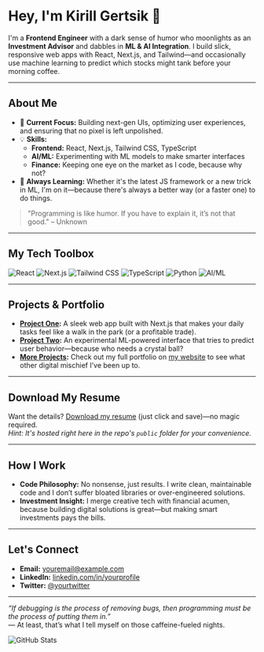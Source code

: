 # Hey, I'm Kirill Gertsik 👋

I'm a **Frontend Engineer** with a dark sense of humor who moonlights as an **Investment Advisor** and dabbles in **ML & AI Integration**. I build slick, responsive web apps with React, Next.js, and Tailwind—and occasionally use machine learning to predict which stocks might tank before your morning coffee.

---

## About Me

- 🔭 **Current Focus:** Building next-gen UIs, optimizing user experiences, and ensuring that no pixel is left unpolished.
- 💡 **Skills:** 
  - **Frontend:** React, Next.js, Tailwind CSS, TypeScript
  - **AI/ML:** Experimenting with ML models to make smarter interfaces
  - **Finance:** Keeping one eye on the market as I code, because why not?
- 🌱 **Always Learning:** Whether it's the latest JS framework or a new trick in ML, I'm on it—because there's always a better way (or a faster one) to do things.

> "Programming is like humor. If you have to explain it, it’s not that good." – Unknown

---

## My Tech Toolbox

![React](https://img.shields.io/badge/-React-61DAFB?logo=react&logoColor=white&style=flat)
![Next.js](https://img.shields.io/badge/-Next.js-000000?logo=nextdotjs&logoColor=white&style=flat)
![Tailwind CSS](https://img.shields.io/badge/-Tailwind%20CSS-38B2AC?logo=tailwind-css&logoColor=white&style=flat)
![TypeScript](https://img.shields.io/badge/-TypeScript-3178C6?logo=typescript&logoColor=white&style=flat)
![Python](https://img.shields.io/badge/-Python-3776AB?logo=python&logoColor=white&style=flat)
![AI/ML](https://img.shields.io/badge/-AI%2FML-202020?logo=ai&logoColor=white&style=flat)

---

## Projects & Portfolio

- **[Project One](#):** A sleek web app built with Next.js that makes your daily tasks feel like a walk in the park (or a profitable trade).
- **[Project Two](#):** An experimental ML-powered interface that tries to predict user behavior—because who needs a crystal ball?
- **[More Projects](#):** Check out my full portfolio on [my website](https://yourwebsite.com) to see what other digital mischief I’ve been up to.

---

## Download My Resume

Want the details? [Download my resume](./GertsDev_CV.pdf) (just click and save)—no magic required.  
*Hint: It's hosted right here in the repo's `public` folder for your convenience.*

---

## How I Work

- **Code Philosophy:** No nonsense, just results. I write clean, maintainable code and I don’t suffer bloated libraries or over-engineered solutions.
- **Investment Insight:** I merge creative tech with financial acumen, because building digital solutions is great—but making smart investments pays the bills.

---

## Let's Connect

- **Email:** [youremail@example.com](mailto:youremail@example.com)
- **LinkedIn:** [linkedin.com/in/yourprofile](https://linkedin.com/in/yourprofile)
- **Twitter:** [@yourtwitter](https://twitter.com/yourtwitter)

---

*“If debugging is the process of removing bugs, then programming must be the process of putting them in.”*  
— At least, that’s what I tell myself on those caffeine-fueled nights.

<!-- GitHub Stats -->
![GitHub Stats](https://github-readme-stats.vercel.app/api?username=YOUR_GertsDev&show_icons=true&theme=radical)

